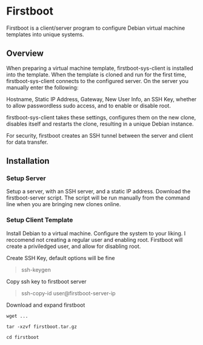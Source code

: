 # Firstboot

Firstboot is a client/server program to configure Debian virtual machine templates into unique systems. 

## Overview

When preparing a virtual machine template, firstboot-sys-client is installed into the template. When the template is cloned and run for the first time, firstboot-sys-client connects to the configured server. On the server you manually enter the following:

Hostname, Static IP Address, Gateway, New User Info, an SSH Key, whether to allow passwordless sudo access, and to enable or disable root. 

firstboot-sys-client takes these settings, configures them on the new clone, disables itself and restarts the clone, resulting in a unique Debian instance. 

For security, firstboot creates an SSH tunnel between the server and client for data transfer. 

## Installation

### Setup Server

Setup a server, with an SSH server, and a static IP address. Download the firstboot-server script. The script will be run manually from the command line when you are bringing new clones online. 


### Setup Client Template

Install Debian to a virtual machine. Configure the system to your liking. I reccomend not creating a regular user and enabling root. Firstboot will create a priviledged user, and allow for disabling root. 

Create SSH Key, default options will be fine

> ssh-keygen

Copy ssh key to firstboot server

> ssh-copy-id user@firstboot-server-ip

Download and expand firstboot

`wget ...`

`tar -xzvf firstboot.tar.gz`

`cd firstboot`





